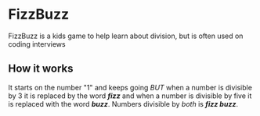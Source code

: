 # FizzBuzz

FizzBuzz is a kids game to help learn about division, but is often used on coding interviews

## How it works

It starts on the number "1" and keeps going *BUT* when a number is divisible by 3 it is replaced by the word ***fizz*** and when a number is divisible by five it is replaced with the word ***buzz***. Numbers divisible by *both* is ***fizz buzz***.